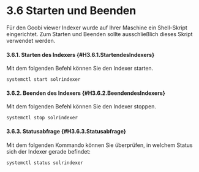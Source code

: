 # 3.6 Starten und Beenden

Für den Goobi viewer Indexer wurde auf Ihrer Maschine ein Shell-Skript eingerichtet. Zum Starten und Beenden sollte ausschließlich dieses Skript verwendet werden.

#### 3.6.1. Starten des Indexers {#H3.6.1.StartendesIndexers}

Mit dem folgenden Befehl können Sie den Indexer starten.

```text
systemctl start solrindexer
```

#### 3.6.2. Beenden des Indexers {#H3.6.2.BeendendesIndexers}

Mit dem folgenden Befehl können Sie den Indexer stoppen.

```text
systemctl stop solrindexer
```

#### 3.6.3. Statusabfrage {#H3.6.3.Statusabfrage}

Mit dem folgenden Kommando können Sie überprüfen, in welchem Status sich der Indexer gerade befindet:

```text
systemctl status solrindexer
```



